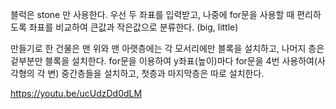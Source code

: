 블럭은 stone 만 사용한다. 
우선 두 좌표를 입력받고, 나중에 for문을 사용할 때 편리하도록 좌표를 비교하여 큰값과 작은값으로 분류한다. (big, little)

만들기로 한 건물은 맨 위와 맨 아랫층에는 각 모서리에만 블록을 설치하고, 나머지 층은 겉부분만 블록을 설치한다.
for문을 이용하여 y좌표(높이)마다 for문을 4번 사용하여(사각형의 각 변) 중간층들을 설치하고, 첫층과 마지막층은 따로 설치한다.

https://youtu.be/ucUdzDd0dLM 
